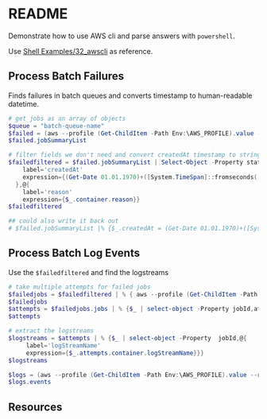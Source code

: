 # README

Demonstrate how to use AWS cli and parse answers with `powershell`.  

Use [Shell Examples/32_awscli](https://github.com/chrisguest75/shell_examples/tree/master/33_awscli) as reference.  

## Process Batch Failures

Finds failures in batch queues and converts timestamp to human-readable datetime.  

```ps1
# get jobs as an array of objects
$queue = "batch-queue-name"
$failed = (aws --profile (Get-ChildItem -Path Env:\AWS_PROFILE).value --region (Get-ChildItem -Path Env:\AWS_REGION).value batch list-jobs --job-queue $queue --job-status FAILED | ConvertFrom-Json)
$failed.jobSummaryList

# filter fields we don't need and convert createdAt timestamp to string. 
$failedfiltered = $failed.jobSummaryList | Select-Object -Property status,jobId,jobName,@{
    label='createdAt'
    expression={(Get-Date 01.01.1970)+([System.TimeSpan]::fromseconds( $_.createdAt/1000))}
  },@{
    label='reason'
    expression={$_.container.reason}}
$failedfiltered

## could also write it back out 
# $failed.jobSummaryList |% {$_.createdAt = (Get-Date 01.01.1970)+([System. TimeSpan]::fromseconds( $_.createdAt/1000))}
```

## Process Batch Log Events

Use the `$failedfiltered` and find the logstreams

```ps1
# take multiple attempts for failed jobs 
$failedjobs = $failedfiltered | % { aws --profile (Get-ChildItem -Path Env:\AWS_PROFILE).value --region (Get-ChildItem -Path Env:\AWS_REGION).value batch describe-jobs --jobs $_.jobid | ConvertFrom-Json} 
$failedjobs
$attempts = $failedjobs.jobs | % {$_ | select-object -Property jobId,attempts}
$attempts

# extract the logstreams
$logstreams = $attempts | % {$_ | select-object -Property  jobId,@{
     label='logStreamName'
     expression={$_.attempts.container.logStreamName}}}
$logstreams

$logs = (aws --profile (Get-ChildItem -Path Env:\AWS_PROFILE).value --region  (Get-ChildItem -Path Env:\AWS_REGION).value logs get-log-events --log-group-name "/aws/batch/job" --log-stream-name $logstreams[0].logStreamName[0] | convertfrom-json)
$logs.events


```

## Resources

